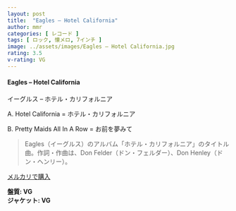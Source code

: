 ```yaml
---
layout: post
title:  "Eagles – Hotel California"
author: mmr
categories: [ レコード ]
tags: [ ロック, 懐メロ, 7インチ ]
image: ../assets/images/Eagles – Hotel California.jpg
rating: 3.5
v-rating: VG
---
```


#### Eagles – Hotel California

イーグルス – ホテル・カリフォルニア 

A. Hotel California = ホテル・カリフォルニア

B. Pretty Maids All In A Row = お前を夢みて

> Eagles（イーグルス）のアルバム「ホテル・カリフォルニア」のタイトル曲。作詞・作曲は、Don Felder（ドン・フェルダー）、Don Henley（ドン・ヘンリー）。

[メルカリで購入](https://jp.mercari.com/item/m73819642439)

<div class="mt-4 mb-4 d-flex align-items-center">
<strong class="mr-1">盤質: VG</strong>
</div>
<div class="mt-4 mb-4 d-flex align-items-center">
<strong class="mr-1">ジャケット: VG</strong>
</div>

